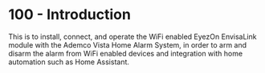 # 100 - Introduction

This is to install, connect, and operate the WiFi enabled EyezOn EnvisaLink module with the Ademco Vista Home Alarm System, in order to arm and disarm the alarm from WiFi enabled devices and integration with home automation such as Home Assistant.
